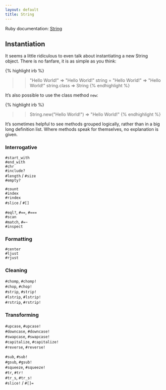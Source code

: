 ```yaml
---
layout: default
title: String
---
```


Ruby documentation: [String][rdoc-string]

## Instantiation

It seems a little ridiculous to even talk about instantiating a new String object. There is no fanfare, it is as simple as you think:

{% highlight irb %}
>> "Hello World!"
=> "Hello World!"
>> string = "Hello World!"
=> "Hello World!"
>> string.class
=> String
{% endhighlight %}

It’s also possible to use the class method `new`:

{% highlight irb %}
>> String.new("Hello World!")
=> "Hello World!"
{% endhighlight %}

It’s sometimes helpful to see methods grouped logically, rather than in a big long definition list. Where methods speak for themselves, no explanation is given.

### Interrogative

`#start_with`  
`#end_with`  
`#chr`  
`#include?`  
`#length` / `#size`  
`#empty?`  

`#count`  
`#index`  
`#rindex`  
`#slice` / `#[]` 

`#eql?`, `#==`, `#===`  
`#scan`  
`#match`, `#=~`  
`#inspect`  

### Formatting

`#center`  
`#ljust`  
`#rjust`  

### Cleaning

`#chomp`, `#chomp!`  
`#chop`, `#chop!`  
`#strip`, `#strip!`  
`#lstrip`, `#lstrip!`  
`#rstrip`, `#rstrip!`  

### Transforming

`#upcase`, `#upcase!`  
`#downcase`, `#downcase!`  
`#swapcase`, `#swapcase!`  
`#capitalize`, `#capitalize!`  
`#reverse`, `#reverse!`  

`#sub`, `#sub!`  
`#gsub`, `#gsub!`  
`#squeeze`, `#squeeze!`  
`#tr`, `#tr!`  
`#tr_s`, `#tr_s!`  
`#slice!` / `#[]=`  



[rdoc-string]: http://www.ruby-doc.org/core-1.9.3/String.html
